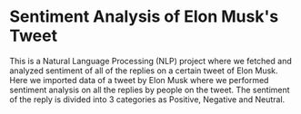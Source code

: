 # Sentiment Analysis of Elon Musk's Tweet

This is a Natural Language Processing (NLP) project where we fetched and analyzed sentiment of all of the replies on a certain tweet of Elon Musk. 
Here we imported data of a tweet by Elon Musk where we performed sentiment analysis on all the replies by people on the tweet. The sentiment of the reply is divided into 3 categories as Positive, Negative and Neutral. 

